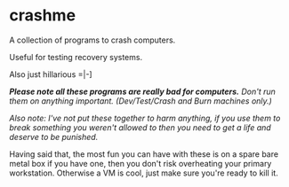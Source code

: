 # crashme
A collection of programs to crash computers.

Useful for testing recovery systems.

Also just hillarious =|-]


_**Please note all these programs are really bad for computers.**  Don't run them on anything important.  (Dev/Test/Crash and Burn machines only.)_


_Also note: I've not put these together to harm anything, if you use them to break something you weren't allowed to then you need to get a life and deserve to be punished._

Having said that, the most fun you can have with these is on a spare bare metal box if you have one, then you don't risk overheating your primary workstation.  Otherwise a VM is cool, just make sure you're ready to kill it.
